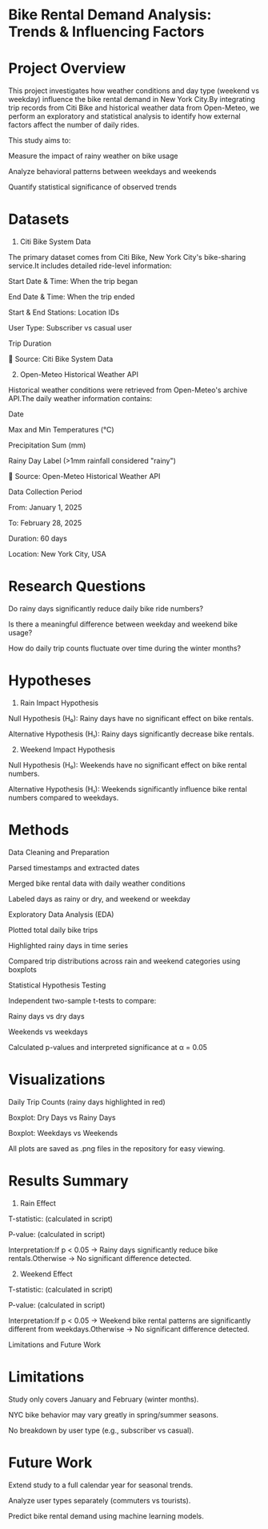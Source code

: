 # Bike Rental Demand Analysis: Trends & Influencing Factors

# Project Overview

This project investigates how weather conditions and day type (weekend vs weekday) influence the bike rental demand in New York City.By integrating trip records from Citi Bike and historical weather data from Open-Meteo, we perform an exploratory and statistical analysis to identify how external factors affect the number of daily rides.

This study aims to:

Measure the impact of rainy weather on bike usage

Analyze behavioral patterns between weekdays and weekends

Quantify statistical significance of observed trends

# Datasets

1. Citi Bike System Data

The primary dataset comes from Citi Bike, New York City's bike-sharing service.It includes detailed ride-level information:

Start Date & Time: When the trip began

End Date & Time: When the trip ended

Start & End Stations: Location IDs

User Type: Subscriber vs casual user

Trip Duration

📌 Source: Citi Bike System Data

2. Open-Meteo Historical Weather API

Historical weather conditions were retrieved from Open-Meteo's archive API.The daily weather information contains:

Date

Max and Min Temperatures (°C)

Precipitation Sum (mm)

Rainy Day Label (>1mm rainfall considered "rainy")

📌 Source: Open-Meteo Historical Weather API

Data Collection Period

From: January 1, 2025

To: February 28, 2025

Duration: 60 days

Location: New York City, USA

# Research Questions

Do rainy days significantly reduce daily bike ride numbers?

Is there a meaningful difference between weekday and weekend bike usage?

How do daily trip counts fluctuate over time during the winter months?

# Hypotheses

1. Rain Impact Hypothesis

Null Hypothesis (H₀): Rainy days have no significant effect on bike rentals.

Alternative Hypothesis (H₁): Rainy days significantly decrease bike rentals.

2. Weekend Impact Hypothesis

Null Hypothesis (H₀): Weekends have no significant effect on bike rental numbers.

Alternative Hypothesis (H₁): Weekends significantly influence bike rental numbers compared to weekdays.

# Methods

Data Cleaning and Preparation

Parsed timestamps and extracted dates

Merged bike rental data with daily weather conditions

Labeled days as rainy or dry, and weekend or weekday

Exploratory Data Analysis (EDA)

Plotted total daily bike trips

Highlighted rainy days in time series

Compared trip distributions across rain and weekend categories using boxplots

Statistical Hypothesis Testing

Independent two-sample t-tests to compare:

Rainy days vs dry days

Weekends vs weekdays

Calculated p-values and interpreted significance at α = 0.05

# Visualizations

Daily Trip Counts (rainy days highlighted in red)

Boxplot: Dry Days vs Rainy Days

Boxplot: Weekdays vs Weekends

All plots are saved as .png files in the repository for easy viewing.

# Results Summary

1. Rain Effect

T-statistic: (calculated in script)

P-value: (calculated in script)

Interpretation:If p < 0.05 → Rainy days significantly reduce bike rentals.Otherwise → No significant difference detected.

2. Weekend Effect

T-statistic: (calculated in script)

P-value: (calculated in script)

Interpretation:If p < 0.05 → Weekend bike rental patterns are significantly different from weekdays.Otherwise → No significant difference detected.

Limitations and Future Work

# Limitations

Study only covers January and February (winter months).

NYC bike behavior may vary greatly in spring/summer seasons.

No breakdown by user type (e.g., subscriber vs casual).

# Future Work

Extend study to a full calendar year for seasonal trends.

Analyze user types separately (commuters vs tourists).

Predict bike rental demand using machine learning models.
